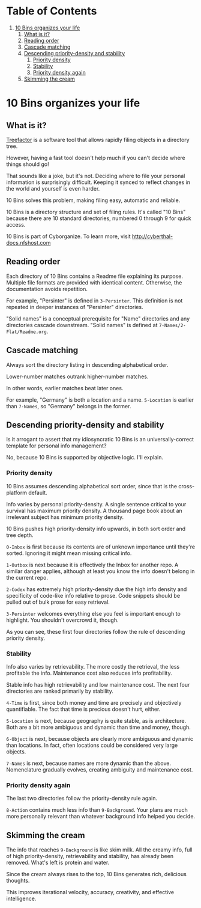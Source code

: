 
# Table of Contents

1.  [10 Bins organizes your life](#orgbc2b0f3)
    1.  [What is it?](#org73168cf)
    2.  [Reading order](#org35eb248)
    3.  [Cascade matching](#orgd7c9261)
    4.  [Descending priority-density and stability](#org112d0d4)
        1.  [Priority density](#org5af8a9c)
        2.  [Stability](#org3811010)
        3.  [Priority density again](#org9f91ffc)
    5.  [Skimming the cream](#orge26deb7)


<a id="orgbc2b0f3"></a>

# 10 Bins organizes your life


<a id="org73168cf"></a>

## What is it?

[Treefactor](http://treefactor-docs.nfshost.com) is a software tool that allows rapidly filing objects in a directory tree.  

However, having a fast tool doesn't help much if you can't decide where things should go!

That sounds like a joke, but it's not.  Deciding where to file your personal information is surprisingly difficult.  Keeping it synced to reflect changes in the world and yourself is even harder.

10 Bins solves this problem, making filing easy, automatic and reliable.

10 Bins is a directory structure and set of filing rules.  It's called "10 Bins" because there are 10 standard directories, numbered 0 through 9 for quick access.

10 Bins is part of Cyborganize.  To learn more, visit <http://cyberthal-docs.nfshost.com>


<a id="org35eb248"></a>

## Reading order

Each directory of 10 Bins contains a Readme file explaining its purpose.  Multiple file formats are provided with identical content.  Otherwise, the documentation avoids repetition.

For example, "Persinter" is defined in `3-Persinter`.  This definition is not repeated in deeper instances of "Persinter" directories.

"Solid names" is a conceptual prerequisite for "Name" directories and any directories cascade downstream.  "Solid names" is defined at `7-Names/2-Flat/Readme.org`.


<a id="orgd7c9261"></a>

## Cascade matching

Always sort the directory listing in descending alphabetical order.

Lower-number matches outrank higher-number matches.

In other words, earlier matches beat later ones.

For example, "Germany" is both a location and a name.  `5-Location` is earlier than `7-Names`, so "Germany" belongs in the former.


<a id="org112d0d4"></a>

## Descending priority-density and stability

Is it arrogant to assert that my idiosyncratic 10 Bins is an universally-correct template for personal info management?

No, because 10 Bins is supported by objective logic.  I'll explain.


<a id="org5af8a9c"></a>

### Priority density

10 Bins assumes descending alphabetical sort order, since that is the cross-platform default.

Info varies by personal priority-density.  A single sentence critical to your survival has maximum priority density.  A thousand page book about an irrelevant subject has minimum priority density.

10 Bins pushes high priority-density info upwards, in both sort order and tree depth.  

`0-Inbox` is first because its contents are of unknown importance until they're sorted.  Ignoring it might mean missing critical info.

`1-Outbox` is next because it is effectively the Inbox for another repo.  A similar danger applies, although at least you know the info doesn't belong in the current repo.

`2-Codex` has extremely high priority-density due the high info density and specificity of code-like info relative to prose.  Code snippets should be pulled out of bulk prose for easy retrieval.

`3-Persinter` welcomes everything else you feel is important enough to highlight.  You shouldn't overcrowd it, though.

As you can see, these first four directories follow the rule of descending priority density.


<a id="org3811010"></a>

### Stability

Info also varies by retrievability.  The more costly the retrieval, the less profitable the info.  Maintenance cost also reduces info profitability.

Stable info has high retrievability and low maintenance cost.  The next four directories are ranked primarily by stability.

`4-Time` is first, since both money and time are precisely and objectively quantifiable.  The fact that time is precious doesn't hurt, either.

`5-Location` is next, because geography is quite stable, as is architecture.  Both are a bit more ambiguous and dynamic than time and money, though.

`6-Object` is next, because objects are clearly more ambiguous and dynamic than locations.  In fact, often locations could be considered very large objects.

`7-Names` is next, because names are more dynamic than the above.  Nomenclature gradually evolves, creating ambiguity and maintenance cost.


<a id="org9f91ffc"></a>

### Priority density again

The last two directories follow the priority-density rule again.

`8-Action` contains much less info than `9-Background`.  Your plans are much more personally relevant than whatever background info helped you decide.


<a id="orge26deb7"></a>

## Skimming the cream

The info that reaches `9-Background` is like skim milk.  All the creamy info, full of high priority-density, retrievability and stability, has already been removed.  What's left is protein and water.

Since the cream always rises to the top, 10 Bins generates rich, delicious thoughts.

This improves iterational velocity, accuracy, creativity, and effective intelligence.

